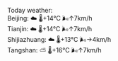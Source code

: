 Today weather:  
Beijing: ☁️   🌡️+14°C 🌬️↑7km/h  
Tianjin: ☁️   🌡️+14°C 🌬️↑7km/h  
Shijiazhuang: ☁️   🌡️+13°C 🌬️→4km/h  
Tangshan: ⛅️  🌡️+16°C 🌬️↑7km/h  
